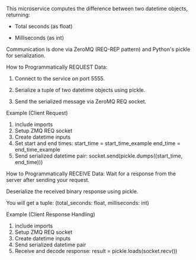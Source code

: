 This microservice computes the difference between two datetime objects, returning:

  - Total seconds (as float)

  - Milliseconds (as int)

Communication is done via ZeroMQ (REQ-REP pattern) and Python's pickle for serialization.

How to Programmatically REQUEST Data:

  1. Connect to the service on port 5555.

  2. Serialize a tuple of two datetime objects using pickle.

  3. Send the serialized message via ZeroMQ REQ socket.

Example (Client Request)
  1. include imports
  2. Setup ZMQ REQ socket
  3. Create datetime inputs
  4. Set start and end times:
     start_time = start_time_example
     end_time = end_time_example
  5. Send serialized datetime pair:
     socket.send(pickle.dumps((start_time, end_time)))

How to Programmatically RECEIVE Data:
Wait for a response from the server after sending your request.

Deserialize the received binary response using pickle.

You will get a tuple: (total_seconds: float, milliseconds: int)

Example (Client Response Handling)
  1. include imports
  2. Setup ZMQ REQ socket
  3. Create datetime inputs
  4. Send serialized datetime pair
  5. Receive and decode response:
     result = pickle.loads(socket.recv())
